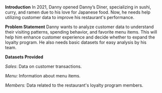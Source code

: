 **Introduction**
In 2021, Danny opened Danny’s Diner, specializing in sushi, curry, and ramen due to his love for Japanese food. Now, he needs help utilizing customer data to improve his restaurant's performance.

**Problem Statement**
Danny wants to analyze customer data to understand their visiting patterns, spending behavior, and favorite menu items. This will help him enhance customer experience and decide whether to expand the loyalty program. He also needs basic datasets for easy analysis by his team.

**Datasets Provided**

_Sales_: Data on customer transactions.

_Menu:_ Information about menu items.

_Members:_ Data related to the restaurant's loyalty program members.
